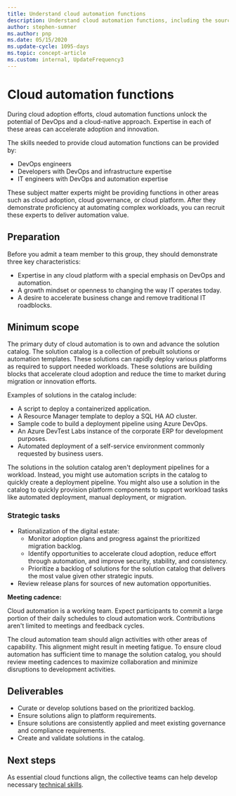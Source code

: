```yaml
---
title: Understand cloud automation functions
description: Understand cloud automation functions, including the source of the functionality, the scope, and the deliverable.
author: stephen-sumner
ms.author: pnp
ms.date: 05/15/2020
ms.update-cycle: 1095-days
ms.topic: concept-article
ms.custom: internal, UpdateFrequency3
---
```


# Cloud automation functions

During cloud adoption efforts, cloud automation functions unlock the potential of DevOps and a cloud-native approach. Expertise in each of these areas can accelerate adoption and innovation.

The skills needed to provide cloud automation functions can be provided by:

- DevOps engineers
- Developers with DevOps and infrastructure expertise
- IT engineers with DevOps and automation expertise

These subject matter experts might be providing functions in other areas such as cloud adoption, cloud governance, or cloud platform. After they demonstrate proficiency at automating complex workloads, you can recruit these experts to deliver automation value.

## Preparation

Before you admit a team member to this group, they should demonstrate three key characteristics:

- Expertise in any cloud platform with a special emphasis on DevOps and automation.
- A growth mindset or openness to changing the way IT operates today.
- A desire to accelerate business change and remove traditional IT roadblocks.

## Minimum scope

The primary duty of cloud automation is to own and advance the solution catalog. The solution catalog is a collection of prebuilt solutions or automation templates. These solutions can rapidly deploy various platforms as required to support needed workloads. These solutions are building blocks that accelerate cloud adoption and reduce the time to market during migration or innovation efforts.

Examples of solutions in the catalog include:

- A script to deploy a containerized application.
- A Resource Manager template to deploy a SQL HA AO cluster.
- Sample code to build a deployment pipeline using Azure DevOps.
- An Azure DevTest Labs instance of the corporate ERP for development purposes.
- Automated deployment of a self-service environment commonly requested by business users.

The solutions in the solution catalog aren't deployment pipelines for a workload. Instead, you might use automation scripts in the catalog to quickly create a deployment pipeline. You might also use a solution in the catalog to quickly provision platform components to support workload tasks like automated deployment, manual deployment, or migration.

### Strategic tasks

- Rationalization of the digital estate:
  - Monitor adoption plans and progress against the prioritized migration backlog.
  - Identify opportunities to accelerate cloud adoption, reduce effort through automation, and improve security, stability, and consistency.
  - Prioritize a backlog of solutions for the solution catalog that delivers the most value given other strategic inputs.
- Review release plans for sources of new automation opportunities.

**Meeting cadence:**

Cloud automation is a working team. Expect participants to commit a large portion of their daily schedules to cloud automation work. Contributions aren't limited to meetings and feedback cycles.

The cloud automation team should align activities with other areas of capability. This alignment might result in meeting fatigue. To ensure cloud automation has sufficient time to manage the solution catalog, you should review meeting cadences to maximize collaboration and minimize disruptions to development activities.

## Deliverables

- Curate or develop solutions based on the prioritized backlog.
- Ensure solutions align to platform requirements.
- Ensure solutions are consistently applied and meet existing governance and compliance requirements.
- Create and validate solutions in the catalog.

## Next steps

As essential cloud functions align, the collective teams can help develop necessary [technical skills](../plan/prepare-people-for-cloud.md).
